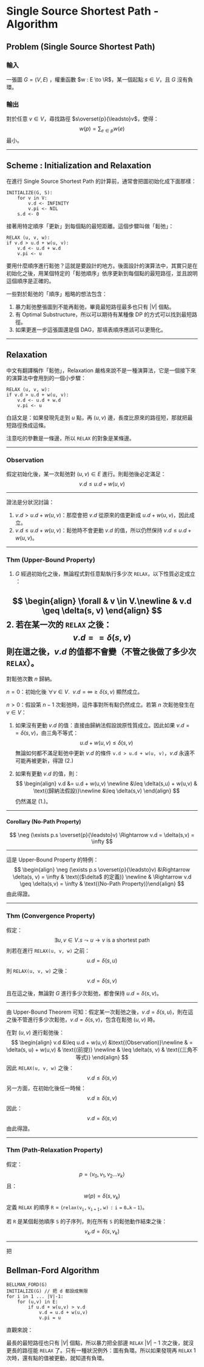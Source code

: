 # Single Source Shortest Path - Algorithm

## Problem (Single Source Shortest Path)

### 輸入

一張圖 $G = (V, E)$ ，權重函數 $w : E \to \R$，某一個起點 $s \in V$，且 $G$ 沒有負環。

### 輸出

對於任意 $v \in V$，尋找路徑 $s\overset{p}{\leadsto}v$，使得：
$$
w(p) = \sum_{e \in p} w(e)
$$
最小。

---

## Scheme : Initialization and Relaxation

在進行 Single Source Shortest Path 的計算前，通常會把圖初始化成下面那樣：

```pseudocode
INITIALIZE(G, S):
	for v in V:
		v.d <- INFINITY
		v.pi <- NIL
	s.d <- 0
```

接著用特定順序「更新」到每個點的最短距離。這個步驟叫做「鬆弛」：

```
RELAX (u, v, w):
if v.d > u.d + w(u, v):
	v.d <- u.d + w.d
	v.pi <- u
```

要用什麼順序進行鬆弛？這就是要設計的地方。後面設計的演算法中，其實只是在初始化之後，用某個特定的「鬆弛順序」依序更新到每個點的最短路徑，並且說明這個順序是正確的。

一些對於鬆弛的「順序」粗略的想法包含：

1. 暴力鬆弛整張圖到不能再鬆弛，畢竟最短路徑最多也只有 $|V|$ 個點。
2. 有 Optimal Substructure，所以可以期待有某種像 DP 的方式可以找到最短路徑。
3. 如果更進一步這張圖還是個 DAG，那填表順序應該可以更簡化。

---

## Relaxation

中文有翻譯稱作「鬆弛」，Relaxation 嚴格來說不是一種演算法，它是一個接下來的演算法中會用到的一個小步驟：

```pseudocode
RELAX (u, v, w):
if v.d > u.d + w(u, v):
	v.d <- u.d + w.d
	v.pi <- u
```

白話文是：如果發現先走到 $u$ 點，再 $(u,v)$ 邊，長度比原來的路徑短，那就把最短路徑換成這條。

注意吃的參數是一條邊，所以 `RELAX` 的對象是某條邊。

---

### Observation

假定初始化後，某一次鬆弛對 $(u,v) \in E$ 進行。則鬆弛後必定滿足：
$$
v.d \leq u.d + w(u,v)
$$

---

證法是分狀況討論：

1. $v.d > u.d + w(u,v)$：那麼會把 $v.d$ 從原來的值更新成 $u.d + w(u,v)$，因此成立。
2. $v.d \leq u.d + w(u,v)$：鬆弛時不會更動 $v.d$ 的值，所以仍然保持 $v.d \leq u.d + w(u,v)$。

---

### Thm (Upper-Bound Property)

1. $G$ 經過初始化之後，無論程式對任意點執行多少次 `RELAX`，以下性質必定成立 ：

$$
\begin{align}
\forall & v \in V.\newline
& v.d \geq \delta(s, v)
\end{align}
$$
2. 若在某一次的 `RELAX` 之後：
	$$
	v.d == \delta(s, v)
	$$
	則在這之後，$v.d$ 的值都不會變（不管之後做了多少次 `RELAX`）。
---

對鬆弛次數 $n$ 歸納。 

$n = 0$：初始化後 $\forall v \in V.\ \ v.d = \infty \geq \delta(s, v)$ 顯然成立。

$n > 0$：假設第 $n - 1$ 次鬆弛時，這件事對所有點仍然成立。若第 $n$ 次鬆弛發生在 $v \in V$：

1. 如果沒有更動 $v.d$ 的值：直接由歸納法假設說原性質成立。因此如果 $v.d == \delta(s,v)$，由三角不等式：
	$$
	u.d + w(u,v) \leq \delta(s,v)
	$$
	無論如何都不滿足鬆弛中更新 $v.d$ 的條件 `v.d > u.d + w(u, v)`，$v.d$ 永遠不可能再被更新，得證 (2.)  

2. 如果有更動 $v.d$ 的值，則：
	$$
	\begin{align}
	  v.d &= u.d + w(u,v) \newline 
	  &\leq \delta(s,u) + w(u,v) & \text{(歸納法假設)}\newline
	  &\leq \delta(s,v)
	  \end{align}
	$$
	仍然滿足 (1.)。
------

#### Corollary (No-Path Property)

$$
\neg (\exists p.s \overset{p}{\leadsto}v) \Rightarrow v.d = \delta(s,v) = \infty
$$

------

這是 Upper-Bound Property 的特例：
$$
\begin{align}
\neg (\exists p.s \overset{p}{\leadsto}v) &\Rightarrow \delta(s, v) = \infty & \text{($\delta$ 的定義)} \newline
& \Rightarrow v.d \geq \delta(s,v) = \infty
 & \text{(No-Path Property)}\end{align}
$$
由此得證。

---

### Thm (Convergence Property)

假定：
$$
\exists u,v \in V.s \leadsto u \to v \text{ is a shortest path}
$$
則若在進行 `RELAX(u, v, w)` 之前：
$$
u.d = \delta(s, u)
$$
則 `RELAX(u, v, w)` 之後：
$$
v.d = \delta(s, v)
$$

且在這之後，無論對 $G$ 進行多少次鬆弛，都會保持 $u.d = \delta(s,v)$。

---

由 Upper-Bound Theorem 可知：假定某一次鬆弛之後，$v.d = \delta(s, u)$，則在這之後不管進行多少次鬆弛，$v.d = \delta(s, v)$，包含在鬆弛 $(u, v)$ 時。

在對 $(u, v)$ 進行鬆弛後：
$$
\begin{align}
v.d &\leq u.d + w(u,v) &\text{(Observation)}\newline
& = \delta(s, u) + w(u,v) & \text{(前提)} \newline
& \leq \delta(s, v) & \text{(三角不等式)}
\end{align}
$$
因此 `RELAX(u, v, w)` 之後：
$$
v.d \leq \delta(s, v)
$$
另一方面，在初始化後任一時候：
$$
v.d \geq \delta(s, v)
$$
因此：
$$
v.d = \delta(s, v)
$$
由此得證。

---

### Thm (Path-Relaxation Property)

假定：
$$
p = \langle v_0, v_1, v_2 \dots v_k \rangle
$$
且：
$$
w(p) = \delta(s, v_k)
$$
定義 `RELAX` 的順序 $\mathtt{R} = \langle \mathtt{relax(v_i, v_{i + 1}, w):i = 0\dots k-1} \rangle$。

若 $\mathtt{R}$ 是某個鬆弛順序 $\mathtt{S}$ 的子序列，則在所有 $\mathtt S$ 的鬆弛動作結束之後：
$$
v_k.d = \delta(s, v_k)
$$

---

把

## Bellman-Ford Algorithm

```pseudocode
BELLMAN_FORD(G)
INITIALIZE(G) // 把 d 都設成無限
for i in 1 ... |V|-1:
	for (u,v) in E:
		if u.d + w(u,v) > v.d
			v.d = u.d + w(u,v)
			v.pi = u
```

直觀來說：

最長的最短路徑也只有 $|V|$ 個點，所以暴力把全部邊 `RELAX` $|V| - 1$ 次之後，就沒更長的路徑能 `RELAX` 了。只有一種狀況例外：圖有負環。所以如果發現再 `RELAX`  1 次時，還有點的值被更動，就知道有負環。

